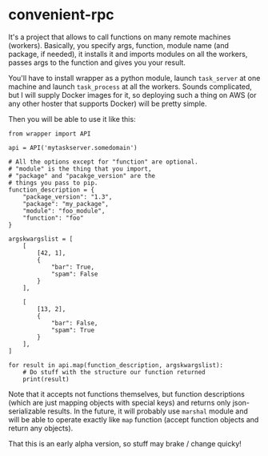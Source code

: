 # convenient-rpc

It's a project that allows to call functions on many remote machines (workers). Basically, you specify args, function, module name (and package, if needed), it installs it and imports modules on all the workers, passes args to the function and gives you your result.

You'll have to install wrapper as a python module, launch `task_server` at one machine and launch `task_process` at all the workers. Sounds complicated, but I will supply Docker images for it, so deploying such a thing on AWS (or any other hoster that supports Docker) will be pretty simple.

Then you will be able to use it like this:

    from wrapper import API

    api = API('mytaskserver.somedomain')
    
    # All the options except for "function" are optional.
    # "module" is the thing that you import, 
    # "package" and "pacakge_version" are the
    # things you pass to pip.
    function_description = {
        "package_version": "1.3",
        "package": "my_package",
        "module": "foo_module",
        "function": "foo"
    }
    
    argskwargslist = [
        [
            [42, 1], 
            {
                "bar": True,
                "spam": False
            }
        ],
    
        [
            [13, 2], 
            {
                "bar": False,
                "spam": True
            }
        ],
    ]

    for result in api.map(function_description, argskwargslist):
        # Do stuff with the structure our function returned
        print(result)

Note that it accepts not functions themselves, but function descriptions (which are just mapping objects with special keys) and returns only json-serializable results. In the future, it will probably use `marshal` module and will be able to operate exactly like `map` function (accept function objects and return any objects).

That this is an early alpha version, so stuff may brake / change quicky!
